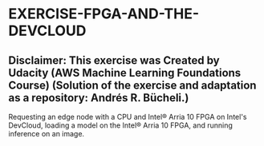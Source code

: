 # EXERCISE-FPGA-AND-THE-DEVCLOUD

## Disclaimer: This exercise was Created by Udacity (AWS Machine Learning Foundations Course) (Solution of the exercise and adaptation as a repository: Andrés R. Bücheli.)

Requesting an edge node with a CPU and Intel® Arria 10 FPGA on Intel's DevCloud, loading a model on the Intel® Arria 10 FPGA, and running inference on an image.
